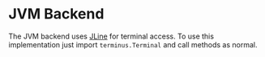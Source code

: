 # JVM Backend

The JVM backend uses [JLine][jline] for terminal access. To use this implementation just import `terminus.Terminal` and call methods as normal.

[jline]: https://jline.org/
